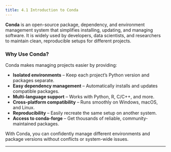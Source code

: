 ```yaml
---
title: 4.1 Introduction to Conda
---
```


**Conda** is an open-source package, dependency, and environment management system that simplifies installing, updating, and managing software. It is widely used by developers, data scientists, and researchers to maintain clean, reproducible setups for different projects.

### Why Use Conda?

Conda makes managing projects easier by providing:

* **Isolated environments** – Keep each project’s Python version and packages separate.
* **Easy dependency management** – Automatically installs and updates compatible packages.
* **Multi-language support** – Works with Python, R, C/C++, and more.
* **Cross-platform compatibility** – Runs smoothly on Windows, macOS, and Linux.
* **Reproducibility** – Easily recreate the same setup on another system.
* **Access to conda-forge** – Get thousands of reliable, community-maintained packages.

With Conda, you can confidently manage different environments and package versions without conflicts or system-wide issues.

---